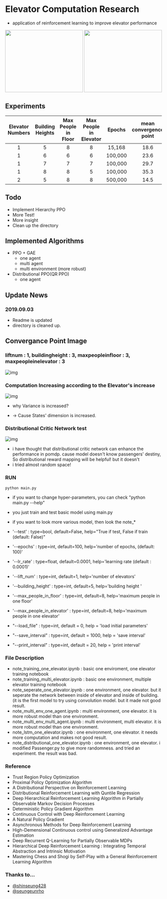 # Elevator Computation Research
- application of reinforcement learning to improve elevator performance

<left><img src="https://github.com/seolhokim/ppo_pytorch_elevator/blob/master/assets/env_1.PNG" width="250" height="200"></left>
<left><img src="https://github.com/seolhokim/ppo_pytorch_elevator/blob/master/assets/env_2.PNG" width="250" height="200"></left>

## Experiments

| Elevator Numbers | Building Heights | Max People in Floor| Max People in Elevator | Epochs | mean convergence point |
| :---: | :---: | :---: | :---: | :---: | :---: |
| 1 | 5 | 8 | 8 | 15,168 | 18.6
| 1 | 6 | 6 | 6 | 100,000 | 23.6
| 1 | 7 | 7 | 7 | 100,000 | 29.7
| 1 | 8 | 8 | 5 | 100,000 | 35.3
| 2 | 5 | 8 | 8 | 500,000 | 14.5


## Todo
  - Implement Hierarchy PPO
  - More Test!
  - More insight
  - Clean up the directory

## Implemented Algorithms
  - PPO + GAE
    * one agent
    * multi agent
    * multi environment (more robust)
  - Distributional PPO(QR PPO)
    * one agent



## Update News


### 2019.09.03
  - Readme is updated
  - directory is cleaned up.



## Convergance Point Image


### liftnum : 1, buildingheight : 3, maxpeopleinfloor : 3, maxpeopleinelevator : 3
![img](https://github.com/seolhokim/ppo_pytorch_elevator/blob/master/assets/converge_point.PNG)



### Computation Increasing according to the Elevator's increase
![img](https://github.com/seolhokim/ppo_pytorch_elevator/blob/master/assets/computation_increase.PNG)
  - why Variance is increased?
  * -> Cause States' dimension is increased.



### Distributional Critic Network test
![img](https://github.com/seolhokim/ppo_pytorch_elevator/blob/master/assets/distributional.PNG)
  - i have thought that distributional critic network can enhance the performance in pomdp. cause model doesn't know passengers' destiny, So distributional reward mapping will be helpful! but it doesn't
  - i tried almost random space!
  
### RUN

~~~
python main.py
~~~

  - if you want to change hyper-parameters, you can check "python main.py --help"
  - you just train and test basic model using main.py
  - if you want to look more various model, then look the note_*
  
  
  - '--test' :  type=bool, default=False, help="True if test, False if train (default: False)"
  - '--epochs' :  type=int, default=100, help='number of epochs, (default: 100)'
  - '--lr_rate' : type=float, default=0.0001, help='learning rate (default : 0.0001)'
  - '--lift_num' : type=int, default=1, help='number of elevators'
  - '--building_height' : type=int, default=5, help='building height '
  - '--max_people_in_floor' : type=int, default=8, help='maximum people in one floor'
  - '--max_people_in_elevator' : type=int, default=8, help='maximum people in one elevator'
  - "--load_file" : type=int, default = 0, help = 'load initial parameters'
  - "--save_interval" : type=int, default = 1000, help = 'save interval'
  - "--print_interval" : type=int, default = 20, help = 'print interval'

### File Description
  - note_training_one_elevator.ipynb : basic one enviroment, one elevator training notebook
  - note_training_multi_elevator.ipynb : basic one environment, multiple elevator training notebook
  - note_seperate_one_elevator.ipynb : one environment, one elevator. but it seperate the network between inside of elevator and inside of building.(it is the first model to try using convolution model. but it made not good result.
  - note_multi_env_one_agent.ipynb : multi environment, one elevator. it is more robust model than one environment.
  - note_multi_env_multi_agent.ipynb : multi environment, multi elevator. it is more robust model than one environment.
  - note_lstm_one_elevator.ipynb : one environment, one elevator. it needs more computation and makes not good result.
  - note_distributional_one_elevator.ipynb : one environment, one elevator. i modified Passenger.py to give more randomness. and tried an experiment. the result was bad.
  

### Reference
  - Trust Region Policy Optimization
  - Proximal Policy Optimization Algorithm
  - A Distributional Perspective on Reinforcement Learning
  - Distributional Reinforcement Learning with Quntile Regression
  - Deep Hierarchical Reinforcement Learning Algorithm in Partially Observable Markov Decision Processes
  - Deterministic Policy Gradient Algorithm
  - Continuous Control with Deep Reinforcement Learning 
  - A Natural Policy Gradient
  - Asynchronous Methods for Deep Reinforcement Learning 
  - High-Demensional Continuous control using Generalized Advantage Estimation
  - Deep Recurrent Q-Learning for Partially Observable MDPs
  - Hierarchical Deep Reinforcement Learning : Integrating Temporal Abstraction and Intrinsic Motivation
  - Mastering Chess and Shogi by Self-Play with a General Reinforcement Learning Algorithm
  

### Thanks to...
  - [@shinseung428](https://github.com/shinseung428)
  - [@seungeunrho](https://github.com/seungeunrho)
